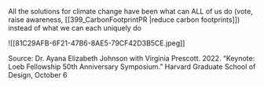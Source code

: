 All the solutions for climate change have been what can ALL of us do (vote, raise awareness, [[399_CarbonFootprintPR |reduce carbon footprints]]) instead of what we can each uniquely do


![[81C29AFB-6F21-47B6-8AE5-79CF42D3B5CE.jpeg]]

Source: Dr. Ayana Elizabeth Johnson with Virginia Prescott. 2022. “Keynote: Loeb Fellowship 50th Anniversary Symposium.” Harvard Graduate School of Design, October 6